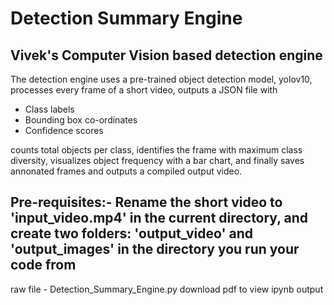 # Detection Summary Engine
## Vivek's Computer Vision based detection engine

The detection engine uses a pre-trained object detection model, yolov10, processes every frame of a short video, outputs a JSON file with
* Class labels
* Bounding box co-ordinates
* Confidence scores

counts total objects per class, identifies the frame with maximum class diversity, visualizes object frequency with a bar chart, and finally saves annonated frames and outputs a compiled output video.

## Pre-requisites:- Rename the short video to 'input_video.mp4' in the current directory, and create two folders: 'output_video' and 'output_images' in the directory you run your code from

raw file - Detection_Summary_Engine.py
download pdf to view ipynb output
